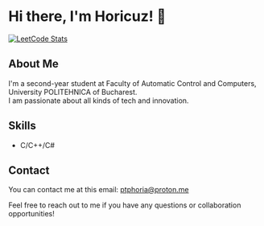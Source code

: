 # Hi there, I'm Horicuz! 👋
[![LeetCode Stats](https://leetcode.card.workers.dev/Horicuz?theme=auto&font=baloo&extension=null)](https://leetcode.com/Horicuz/)
## About Me
I'm a second-year student at Faculty of Automatic Control and Computers, University POLITEHNICA of Bucharest.  
I am passionate about all kinds of tech and innovation.

## Skills
- C/C++/C#

## Contact

You can contact me at this email: ptphoria@proton.me

Feel free to reach out to me if you have any questions or collaboration opportunities!
